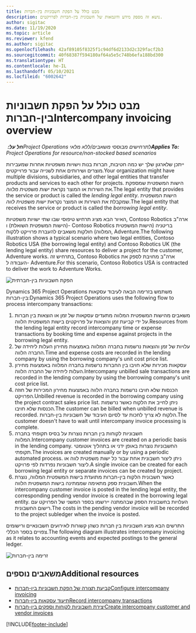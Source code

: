 ```yaml
---
title: מבט כולל על הפקת חשבוניות בין-חברות
description: נושא זה מספק מידע ודוגמאות של חשבונית בין-חברות לפרויקטים.
author: sigitac
ms.date: 11/19/2020
ms.topic: article
ms.reviewer: kfend
ms.author: sigitac
ms.openlocfilehash: 42af89105f8325f1c94df6d2133d2c329facf2b3
ms.sourcegitcommit: 40f68387f594180af64a5e5c748b6efa188bd300
ms.translationtype: HT
ms.contentlocale: he-IL
ms.lasthandoff: 05/10/2021
ms.locfileid: "6002642"
---
```

# <a name="intercompany-invoicing-overview"></a><span data-ttu-id="f0b63-103">מבט כולל על הפקת חשבוניות בין-חברות</span><span class="sxs-lookup"><span data-stu-id="f0b63-103">Intercompany invoicing overview</span></span>

<span data-ttu-id="f0b63-104">_**חל על:** ‏Project Operations לתרחישים מבוססי משאבים/ללא מלאי_</span><span class="sxs-lookup"><span data-stu-id="f0b63-104">_**Applies To:** Project Operations for resource/non-stocked based scenarios_</span></span>

<span data-ttu-id="f0b63-105">ייתכן שלארגון שלך יש כמה חטיבות, חברות בנות וישויות משפטיות אחרות שמעבירות מוצרים ושירותים אחת לשנייה עבור פרוייקטים.</span><span class="sxs-lookup"><span data-stu-id="f0b63-105">Your organization might have multiple divisions, subsidiaries, and other legal entities that transfer products and services to each other for projects.</span></span> <span data-ttu-id="f0b63-106">הישות המשפטית שמספקת את השירות או המוצר נקראת *ישות משפטית מלווה*.</span><span class="sxs-lookup"><span data-stu-id="f0b63-106">The legal entity that provides the service or product is called the *lending legal entity*.</span></span> <span data-ttu-id="f0b63-107">הישות המשפטית שמקבלת את השירות או המוצר נקראת *ישות משפטית לווה*.</span><span class="sxs-lookup"><span data-stu-id="f0b63-107">The legal entity that receives the service or product is called the *borrowing legal entity*.</span></span>

<span data-ttu-id="f0b63-108">האיור הבא מציג תרחיש טיפוסי שבו שתי ישויות משפטיות, Contoso Robotics ארה"ב (הישות המשפטית השואלת) ו- Contoso Robotics בריטניה (הישות המשפטית המלווה) חולקות משאבים להעברת פרוייקט ללקוח, Adventure.</span><span class="sxs-lookup"><span data-stu-id="f0b63-108">The following illustration shows a typical scenario where two legal entities, Contoso Robotics USA (the borrowing legal entity) and Contoso Robotics UK (the lending legal entity) share resources to deliver a project for the customer, Adventure works.</span></span> <span data-ttu-id="f0b63-109">בתרחיש זה, Contoso Robotics ארה"ב מחויבת לספק את העבודה ל- Adventure.</span><span class="sxs-lookup"><span data-stu-id="f0b63-109">For this scenario, Contoso Robotics USA is contracted to deliver the work to Adventure Works.</span></span>

![הפקת חשבוניות בין-חברתית](./media/IntercompanyScenario.png) 

<span data-ttu-id="f0b63-111">Dynamics 365 Project Operations משתמש בזרימה הבאה לעיבוד עסקאות בין-חברות:</span><span class="sxs-lookup"><span data-stu-id="f0b63-111">Dynamics 365 Project Operations uses the following flow to process intercompany transactions:</span></span>

1. <span data-ttu-id="f0b63-112">משאבים מהישות המשפטית המלווה מתעדים עסקאות של זמן או הוצאות בין חברות על ידי קביעת זמן והוצאות על פרויקטים בישות המשפטית הלווה.</span><span class="sxs-lookup"><span data-stu-id="f0b63-112">Resources from the lending legal entity record intercompany time or expense transactions by booking time and expense against projects in the borrowing legal entity.</span></span>
2. <span data-ttu-id="f0b63-113">עלויות של זמן והוצאות נרשמות בחברה המלווה באמצעות מחירון העלות ליחידה של החברה הלווה.</span><span class="sxs-lookup"><span data-stu-id="f0b63-113">Time and expense costs are recorded in the lending company by using the borrowing company's unit cost price list.</span></span>
3. <span data-ttu-id="f0b63-114">עסקאות מכירות שלא חויבו בין החברות נרשמות בחברה המלווה באמצעות מחירון העלות ליחידה של החברה הלווה.</span><span class="sxs-lookup"><span data-stu-id="f0b63-114">Intercompany unbilled sale transactions are recorded in the lending company by using the borrowing company's unit cost price list.</span></span>
4. <span data-ttu-id="f0b63-115">הכנסות שלא חויבו נרשמות בחברה הלווה באמצעות מחירון המכירות של חוזה הפרויקט.</span><span class="sxs-lookup"><span data-stu-id="f0b63-115">Unbilled revenue is recorded in the borrowing company using the project contract sales price list.</span></span> <span data-ttu-id="f0b63-116">ניתן לחייב את הלקוח כאשר נרשמות הכנסות שלא חויבו.</span><span class="sxs-lookup"><span data-stu-id="f0b63-116">The customer can be billed when unbilled revenue is recorded.</span></span> <span data-ttu-id="f0b63-117">הלקוח לא צריך לחכות עד לסיום העיבוד של חשבוניות בין-חברות.</span><span class="sxs-lookup"><span data-stu-id="f0b63-117">The customer doesn't have to wait until intercompany invoice processing is complete.</span></span>
5. <span data-ttu-id="f0b63-118">חשבוניות לקוחות בין חברות נוצרות על בסיס תקופתי בחברה המלווה.</span><span class="sxs-lookup"><span data-stu-id="f0b63-118">Intercompany customer invoices are created on a periodic basis in the lending company.</span></span> <span data-ttu-id="f0b63-119">החשבוניות נוצרות באופן ידני או בתהליך אוטומטי תקופתי.</span><span class="sxs-lookup"><span data-stu-id="f0b63-119">The invoices are created manually or by using a periodic automated process.</span></span> <span data-ttu-id="f0b63-120">ניתן ליצור חשבונית אחת עבור כל ישות משפטית לווה או ליצור חשבוניות נפרדות לפי פרויקט.</span><span class="sxs-lookup"><span data-stu-id="f0b63-120">A single invoice can be created for each borrowing legal entity or separate invoices can be created by project.</span></span>
6. <span data-ttu-id="f0b63-121">כאשר חשבונית הלקוח בין-חברות מתועדת בישות המשפטית המלווה, נוצרת חשבונית ספק מתאימה שממתינה בישות המשפטית הלווה.</span><span class="sxs-lookup"><span data-stu-id="f0b63-121">When the intercompany customer invoice is posted in the lending legal entity, the corresponding pending vendor invoice is created in the borrowing legal entity.</span></span> <span data-ttu-id="f0b63-122">העלויות בחשבונית הספק שבהמתנה יירשמו בספר המשני של הפרויקט עם רישום החשבונית.</span><span class="sxs-lookup"><span data-stu-id="f0b63-122">The costs in the pending vendor invoice will be recorded to the project subledger when the invoice is posted.</span></span>

<span data-ttu-id="f0b63-123">התרשים הבא מציג חשבוניות בין חברות כשהן קשורות לאירועים חשבונאיים ורישומים צפויים בספר הכללי.</span><span class="sxs-lookup"><span data-stu-id="f0b63-123">The following diagram illustrates intercompany invoicing as it relates to accounting events and expected postings to the general ledger.</span></span>

![זרימה בין-חברות](./media/IntercompanyFlow.png)

## <a name="additional-resources"></a><span data-ttu-id="f0b63-125">משאבים נוספים</span><span class="sxs-lookup"><span data-stu-id="f0b63-125">Additional resources</span></span>

- [<span data-ttu-id="f0b63-126">קביעת תצורה של הפקת חשבוניות בין-חברות</span><span class="sxs-lookup"><span data-stu-id="f0b63-126">Configure intercompany invoicing</span></span>](configure-intercompany-invoicing.md)
- [<span data-ttu-id="f0b63-127">תיעוד עסקאות בין-חברות</span><span class="sxs-lookup"><span data-stu-id="f0b63-127">Record intercompany transactions</span></span>](create-intercompany-transactions.md)
- [<span data-ttu-id="f0b63-128">יצירת חשבוניות לקוחות וספקים בין-חברות</span><span class="sxs-lookup"><span data-stu-id="f0b63-128">Create intercompany customer and vendor invoices</span></span>](create-intercompany-customer-vendor-invoices.md)


[!INCLUDE[footer-include](../includes/footer-banner.md)]